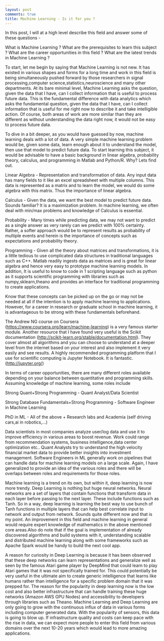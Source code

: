 ```yaml
---
layout: post
comments: true
title: Machine Learning - Is it for you ?
---
```


In this post, I will at a high level describe this field and answer some of these questions -

What is Machine Learning ?
What are the prerequisites to learn this subject ?
What are the career opportunities in this field ?
What are the latest trends in Machine Learning ?

To start, let me begin by saying that Machine Learning is not new. It has existed in various shapes and forms for a long time and work in this field is being simultaneously pushed forward by those researchers in signal processing,computer science,statistics,neuroscience and many other departments. At its bare minimal level, Machine Learning asks the question, given the data that I have, can I collect information that is useful to process future data. This is the fundamental difference with data analytics which asks the fundamental question, given the data that I have, can I collect information that is useful for me right now to describe it and take intelligible action. Of course, both areas of work are more similar than they are different as without understanding the data right now, it would not be easy to process future data. 

To dive in a bit deeper, as you would have guessed by now, machine learning deals with a lot of data. A very simple machine learning problem would be, given some data, learn enough about it to understand the model, then use that model to predict future data. To start learning this subject, it would be advisable to have a basic background in linear algebra, probability theory, calculus, and programming in Matlab and Python/R. Why? Lets find out.

Linear Algebra - Representation and transformation of data. Any input data has many fields to it like an excel spreadsheet with multiple columns. This data is represented as a matrix and to learn the model, we would do some algebra with this matrix. Thus the importance of linear algebra.

Calculus - Given the data, we want the best model to predict future data. Sounds familiar? It is a maximization problem. In machine learning, we often deal with min/max problems and knowledge of Calculus is essential.

Probability - Many times while predicting data, we may not want to predict as a single answer as very rarely can we predict with 100% certainty. Rather, a softer approach would be to represent results as probability of multiple events and herein is the importance of concepts such as expectations and probability theory.

Programming - Given all the theory about matrices and transformations, it is a little tedious to use complicated data structures in traditional languages such as C++. Matlab readily ingests data as matrices and is great for linear algebra and hence very easy to prototype machine learning models. In addition, It is useful to know to code in 1 scripting language such as python as it supports scientific programming with libraries such as numpy,sklearn,theano and provides an interface for traditional programming to create applications.

Know that these concepts can be picked up on the go or may not be needed at all if the intention is to apply machine learning to applications. However, for a career in research or graduate school in machine learning, it is advantageous to be strong with these fundamentals beforehand. 

The Andrew NG course on Coursera (https://www.coursera.org/learn/machine-learning) is a very famous starter module. Another resource that I have found very useful is the Scikit documentation (http://scikit-learn.org/stable/documentation.html). They cover almost all algorithms and you can choose to understand at a deeper level from the internet based on your interest and also implement it very easily and see results. A highly recommended programming platform that I use for scientific computing is Jupyter Notebook. It is fantastic. (http://jupyter.org/)

In terms of career opportunities, there are many different roles available depending on your balance between quantitative and programming skills. Assuming knowledge of machine learning, some roles include 

Strong Quant+Strong Programming - Quant Analyst/Data Scientist

Strong Database Fundamentals+Strong Programming - Software Engineer in Machine Learning

PhD in ML - All of the above + Research labs and Academia (self driving cars,ai in robotics,…)

Data scientists in most companies analyze user/log data and use it to improve efficiency in various areas to boost revenue. Work could range from recommendation systems, business intelligence,data center optimization etc.. Quant Analysts try to understand the high velocity financial market data to provide better insights into investment management. Software Engineers in ML generally work on pipelines that can handle data for machine learning models on a large scale. Again, I have generalized to provide an idea of the various roles and there will be overlaps between roles and requirements for those roles.  

Machine learning is a trend on its own, but within it, deep learning is now more trendy. Deep Learning is nothing but huge neural networks. Neural networks are a set of layers that contain functions that transform data in each layer before passing to the next layer. These include functions such as Tanh. So in a way, deep learning is learning the best way to use bunch of Tanh functions in multiple layers that can help best correlate input to network and output from network. Sounds quite different now and that is my point. An improvement in this field and machine learning in general would require expert knowledge of mathematics in the above mentioned core areas.Also do note that if the goal is implementation of already discovered algorithms and build systems with it, understanding scalable and distributed machine learning along with some frameworks such as Apache Spark would be handy to build the next cool app. 

A reason for curiosity in Deep Learning is because it has been observed that these deep networks can learn representations and generalize well as seen by the famous Atari game player by DeepMind that could learn to play Atari games that it was not specifically trained for. This could potentially be very useful in the ultimate aim to create generic intelligence that learns like humans rather than intelligence for a specific problem domain that it was prepped for. The reason for the popularity in deep learning now is the low cost and also better infrastructure that can handle training these huge networks (Amazon AWS GPU Nodes) and accessibility to developers through libraries such as Theano. Machine Learning and Deep Learning are only going to grow with the continuous influx of data in various forms including computer generated data. With the popularity of sensors, this data is going to blow up. If infrastructure quality and costs can keep pace with the rise in data, we can expect more people to enter this field from various domains over the next 10-20 years which would lead to more amazing applications.

